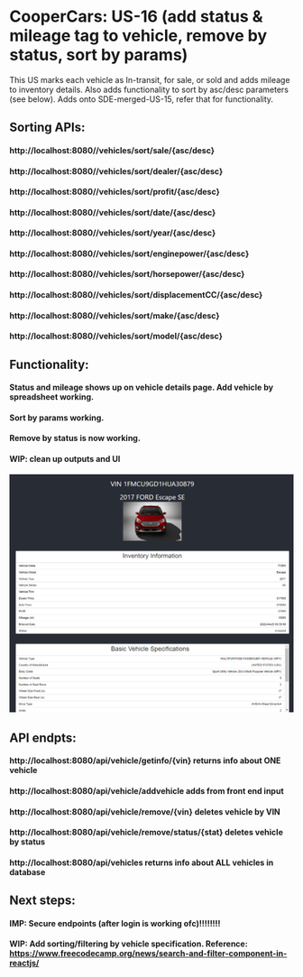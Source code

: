 # CooperCars: US-16 (add status & mileage tag to vehicle, remove by status, sort by params)
This US marks each vehicle as In-transit, for sale, or sold and adds mileage to inventory details.
Also adds functionality to sort by asc/desc parameters (see below).
Adds onto SDE-merged-US-15, refer that for functionality.
## Sorting APIs:
#### http://localhost:8080//vehicles/sort/sale/{asc/desc}
#### http://localhost:8080//vehicles/sort/dealer/{asc/desc}
#### http://localhost:8080//vehicles/sort/profit/{asc/desc}
#### http://localhost:8080//vehicles/sort/date/{asc/desc}
#### http://localhost:8080//vehicles/sort/year/{asc/desc}
#### http://localhost:8080//vehicles/sort/enginepower/{asc/desc}
#### http://localhost:8080//vehicles/sort/horsepower/{asc/desc}
#### http://localhost:8080//vehicles/sort/displacementCC/{asc/desc}
#### http://localhost:8080//vehicles/sort/make/{asc/desc}
#### http://localhost:8080//vehicles/sort/model/{asc/desc}
## Functionality:
#### Status and mileage shows up on vehicle details page. Add vehicle by spreadsheet working.
#### Sort by params working. 
#### Remove by status is now working. 
#### WIP: clean up outputs and UI
![image1](us-16.png)
## API endpts:
#### http://localhost:8080/api/vehicle/getinfo/{vin} returns info about ONE vehicle
#### http://localhost:8080/api/vehicle/addvehicle adds from front end input
#### http://localhost:8080/api/vehicle/remove/{vin} deletes vehicle by VIN
#### http://localhost:8080/api/vehicle/remove/status/{stat} deletes vehicle by status
#### http://localhost:8080/api/vehicles returns info about ALL vehicles in database
## Next steps:
#### IMP: Secure endpoints (after login is working ofc)!!!!!!!!
#### WIP: Add sorting/filtering by vehicle specification. Reference: https://www.freecodecamp.org/news/search-and-filter-component-in-reactjs/

